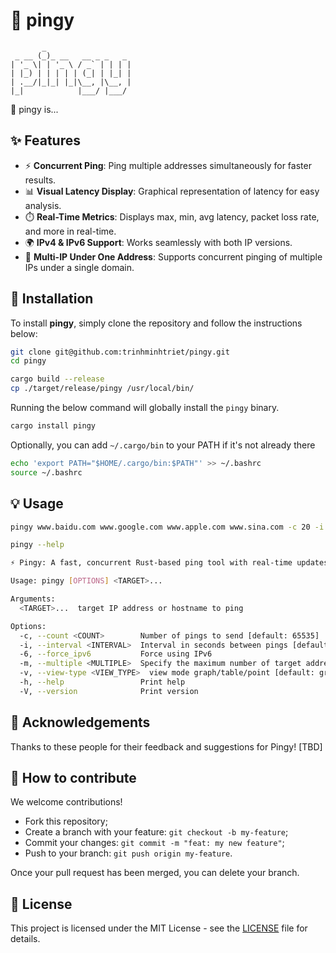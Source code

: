 # 🧹 pingy

```text
       _
 _ __ (_)_ __   __ _ _   _
| '_ \| | '_ \ / _` | | | |
| |_) | | | | | (_| | |_| |
| .__/|_|_| |_|\__, |\__, |
|_|            |___/ |___/
```

🧹 pingy is...

## ✨ Features

- ⚡ **Concurrent Ping**: Ping multiple addresses simultaneously for faster results.
- 📊 **Visual Latency Display**: Graphical representation of latency for easy analysis.
- ⏱️ **Real-Time Metrics**: Displays max, min, avg latency, packet loss rate, and more in real-time.
- 🌍 **IPv4 & IPv6 Support**: Works seamlessly with both IP versions.
- 🔄 **Multi-IP Under One Address**: Supports concurrent pinging of multiple IPs under a single domain.

## 🚀 Installation

To install **pingy**, simply clone the repository and follow the instructions below:

```bash
git clone git@github.com:trinhminhtriet/pingy.git
cd pingy

cargo build --release
cp ./target/release/pingy /usr/local/bin/
```

Running the below command will globally install the `pingy` binary.

```bash
cargo install pingy
```

Optionally, you can add `~/.cargo/bin` to your PATH if it's not already there

```bash
echo 'export PATH="$HOME/.cargo/bin:$PATH"' >> ~/.bashrc
source ~/.bashrc
```

## 💡 Usage

```bash
pingy www.baidu.com www.google.com www.apple.com www.sina.com -c 20 -i 2

pingy --help

⚡ Pingy: A fast, concurrent Rust-based ping tool with real-time updates & visual charts!

Usage: pingy [OPTIONS] <TARGET>...

Arguments:
  <TARGET>...  target IP address or hostname to ping

Options:
  -c, --count <COUNT>        Number of pings to send [default: 65535]
  -i, --interval <INTERVAL>  Interval in seconds between pings [default: 0]
  -6, --force_ipv6           Force using IPv6
  -m, --multiple <MULTIPLE>  Specify the maximum number of target addresses, Only works on one target address [default: 0]
  -v, --view-type <VIEW_TYPE>  view mode graph/table/point [default: graph]
  -h, --help                 Print help
  -V, --version              Print version
```

## 🙏 Acknowledgements

Thanks to these people for their feedback and suggestions for Pingy!
[TBD]

## 🤝 How to contribute

We welcome contributions!

- Fork this repository;
- Create a branch with your feature: `git checkout -b my-feature`;
- Commit your changes: `git commit -m "feat: my new feature"`;
- Push to your branch: `git push origin my-feature`.

Once your pull request has been merged, you can delete your branch.

## 📝 License

This project is licensed under the MIT License - see the [LICENSE](LICENSE) file for details.
